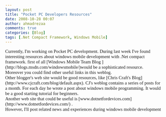 ```yaml
---
layout: post
title: "Pocket PC Developers Resources"
date: 2008-10-28 00:07
author: ahmadrezaa
comments: true
categories: [Blog]
tags: [.Net Compact Framework, Windows Mobile]
---
```

<p style="font-family:calibri;font-size:11pt;margin:0;">Currently, I'm working on Pocket PC development. During last week I've found interesting resources about windows mobile development with .Net compact framework. first of all [Windows Mobile Team Blog ](http://blogs.msdn.com/windowsmobile/)would be a sophisticated resource. Moreover you could find other useful links in this weblog.
  <p style="font-family:calibri;font-size:11pt;margin:0;">
  <p style="font-family:calibri;font-size:11pt;margin:0;">Other blogger's web site would be good resources, like [Chris Craft's Blog](http://www.cjcraft.com/blog/default.aspx). CJ's weblog contains a series of posts for a month. For each day he wrote a post about windows mobile programming. It would be a good starting tutorial for beginners.
  <p style="font-family:calibri;font-size:11pt;margin:0;">
  <p style="font-family:calibri;font-size:11pt;margin:0;">Another web site that could be useful is [www.dotnetfordevices.com](http://www.dotnetfordevices.com/) .
  <p style="font-family:calibri;font-size:11pt;margin:0;">However, I'll post related news and experiences during windows mobile development

